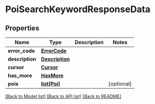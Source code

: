 # PoiSearchKeywordResponseData

## Properties
Name | Type | Description | Notes
------------ | ------------- | ------------- | -------------
**error_code** | [**ErrorCode**](ErrorCode.md) |  | 
**description** | [**Description**](Description.md) |  | 
**cursor** | [**Cursor**](Cursor.md) |  | 
**has_more** | [**HasMore**](HasMore.md) |  | 
**pois** | [**list[Poi]**](Poi.md) |  | [optional] 

[[Back to Model list]](../README.md#documentation-for-models) [[Back to API list]](../README.md#documentation-for-api-endpoints) [[Back to README]](../README.md)

